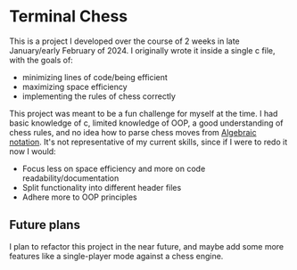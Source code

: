 # Terminal Chess

This is a project I developed over the course of 2 weeks in late January/early February of 2024.
I originally wrote it inside a single c file, with the goals of: 
- minimizing lines of code/being efficient
- maximizing space efficiency
- implementing the rules of chess correctly

This project was meant to be a fun challenge for myself at the time.
I had basic knowledge of c, limited knowledge of OOP, a good understanding of chess rules, and no idea how to parse chess moves from [Algebraic notation](https://en.wikipedia.org/wiki/Algebraic_notation_(chess)).
It's not representative of my current skills, since if I were to redo it now I would:
- Focus less on space efficiency and more on code readability/documentation
- Split functionality into different header files
- Adhere more to OOP principles

## Future plans

I plan to refactor this project in the near future, and maybe add some more features like a single-player mode against a chess engine.
